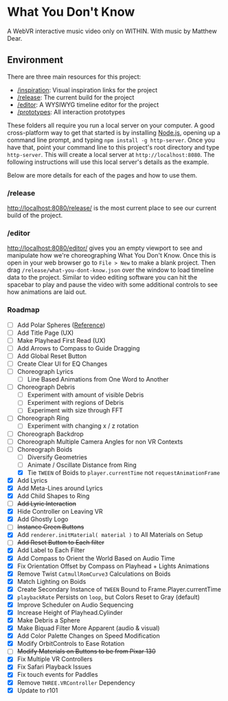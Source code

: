 # What You Don't Know
A WebVR interactive music video only on WITHIN. With music by Matthew Dear.

## Environment

There are three main resources for this project:
+ [/inspiration](./inspiration): Visual inspiration links for the project
+ [/release](./release): The current build for the project
+ [/editor](./editor): A WYSIWYG timeline editor for the project
+ [/prototypes](./prototypes): All interaction prototypes

These folders all require you run a local server on your computer. A good cross-platform way to get that started is by installing [Node.js](https://nodejs.org/en/), opening up a command line prompt, and typing `npm install -g http-server`. Once you have that, point your command line to this project's root directory and type `http-server`. This will create a local server at `http://localhost:8080`. The following instructions will use this local server's details as the example.

Below are more details for each of the pages and how to use them.

### /release
[http://localhost:8080/release/](http://localhost:8080/release/) is the most current place to see our current build of the project.

### /editor
[http://localhost:8080/editor/](http://localhost:8080/editor/) gives you an empty viewport to see and manipulate how we're choreographing What You Don't Know. Once this is open in your web browser go to `File > New` to make a blank project. Then drag `/release/what-you-dont-know.json` over the window to load timeline data to the project. Similar to video editing software you can hit the spacebar to play and pause the video with some additional controls to see how animations are laid out.

### Roadmap

- [ ] Add Polar Spheres ([Reference](https://www.are.na/block/2122848))
- [ ] Add Title Page (UX)
- [ ] Make Playhead First Read (UX)
- [ ] Add Arrows to Compass to Guide Dragging
- [ ] Add Global Reset Button
- [ ] Create Clear UI for EQ Changes
- [ ] Choreograph Lyrics
  - [ ] Line Based Animations from One Word to Another
- [ ] Choreograph Debris
  - [ ] Experiment with amount of visible Debris
  - [ ] Experiment with regions of Debris
  - [ ] Experiment with size through FFT
- [ ] Choreograph Ring
  - [ ] Experiment with changing x / z rotation
- [ ] Choreograph Backdrop
- [ ] Choreograph Multiple Camera Angles for non VR Contexts
- [ ] Choreograph Boids
  - [ ] Diversify Geometries
  - [ ] Animate / Oscillate Distance from Ring
  - [x] Tie `TWEEN` of Boids to `player.currentTime` not `requestAnimationFrame`

- [x] Add Lyrics
- [x] Add Meta-Lines around Lyrics
- [x] Add Child Shapes to Ring
- [ ] ~~Add Lyric Interaction~~
- [x] Hide Controller on Leaving VR
- [x] Add Ghostly Logo
- [ ] ~~Instance Green Buttons~~
- [x] Add `renderer.initMaterial( material )` to All Materials on Setup
- [ ] ~~Add Reset Button to Each filter~~
- [x] Add Label to Each Filter
- [x] Add Compass to Orient the World Based on Audio Time
- [x] Fix Orientation Offset by Compass on Playhead + Lights Animations
- [x] Remove Twist `CatmullRomCurve3` Calculations on Boids
- [x] Match Lighting on Boids
- [x] Create Secondary Instance of `TWEEN` Bound to Frame.Player.currentTime
- [x] `playbackRate` Persists on `loop`, but Colors Reset to Gray (default)
- [x] Improve Scheduler on Audio Sequencing
- [x] Increase Height of Playhead.Cylinder
- [x] Make Debris a Sphere
- [x] Make Biquad Filter More Apparent (audio & visual)
- [x] Add Color Palette Changes on Speed Modification
- [x] Modify OrbitControls to Ease Rotation
- [ ] ~~Modify Materials on Buttons to be from Pixar 130~~
- [x] Fix Multiple VR Controllers
- [x] Fix Safari Playback Issues
- [x] Fix touch events for Paddles
- [x] Remove `THREE.VRController` Dependency
- [x] Update to r101
